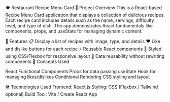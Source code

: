 🍽️ Restaurant Recipe Menu Card
📖 Project Overview
This is a React-based Recipe Menu Card application that displays a collection of delicious recipes. Each recipe card includes details such as the name, servings, difficulty level, and type of dish. The app demonstrates React fundamentals like components, props, and useState for managing dynamic content.

🚀 Features
📋 Display a list of recipes with image, type, and details
❤️ Like and dislike buttons for each recipe
⚡ Reusable React components
🎨 Styled using CSS/Flexbox for responsive layout
🧩 Data reusability without rewriting components
🧠 Concepts Used

React Functional Components
Props for data passing
useState Hook for managing likes/dislikes
Conditional Rendering
CSS styling and layout

🛠️ Technologies Used
Frontend: React.js
Styling: CSS (Flexbox / Tailwind optional)
Build Tool: Vite / Create React App
